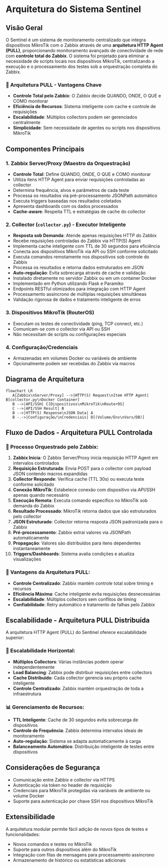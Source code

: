 # Arquitetura do Sistema Sentinel

## Visão Geral

O Sentinel é um sistema de monitoramento centralizado que integra dispositivos MikroTik com o Zabbix através de uma **arquitetura HTTP Agent (PULL)**, proporcionando monitoramento avançado de conectividade de rede com **controle total do Zabbix**. O sistema foi projetado para eliminar a necessidade de scripts locais nos dispositivos MikroTik, centralizando a execução e o processamento dos testes sob a orquestração completa do Zabbix.

### 🎯 Arquitetura PULL - Vantagens Chave
- **Controle Total pelo Zabbix**: O Zabbix decide QUANDO, ONDE, O QUE e COMO monitorar
- **Eficiência de Recursos**: Sistema inteligente com cache e controle de requisições
- **Escalabilidade**: Múltiplos collectors podem ser gerenciados centralmente
- **Simplicidade**: Sem necessidade de agentes ou scripts nos dispositivos MikroTik

## Componentes Principais

### 1. Zabbix Server/Proxy (Maestro da Orquestração)

- **Controle Total**: Define QUANDO, ONDE, O QUE e COMO monitorar
- Utiliza itens HTTP Agent para enviar requisições controladas ao collector
- Determina frequência, alvos e parâmetros de cada teste
- Processa os resultados via pré-processamento JSONPath automático
- Executa triggers baseadas nos resultados coletados
- Apresenta dashboards com os dados processados
- **Cache-aware**: Respeita TTL e estratégias de cache do collector

### 2. Collector (`collector.py`) - Executor Inteligente

- **Resposta sob Demanda**: Atende apenas requisições HTTP do Zabbix
- Recebe requisições controladas do Zabbix via HTTP(S) Agent
- Implementa cache inteligente com TTL de 30 segundos para eficiência
- Conecta aos dispositivos MikroTik via API ou SSH conforme solicitado
- Executa comandos remotamente nos dispositivos sob controle do Zabbix
- Processa os resultados e retorna dados estruturados em JSON
- **Auto-regulação**: Evita sobrecarga através de cache e validação
- Instalado diretamente no servidor Zabbix ou em um container Docker
- Implementado em Python utilizando Flask e Paramiko
- Endpoints RESTful otimizados para integração com HTTP Agent
- Processamento assíncrono de múltiplas requisições simultâneas
- Validação rigorosa de dados e tratamento inteligente de erros

### 3. Dispositivos MikroTik (RouterOS)

- Executam os testes de conectividade (ping, TCP connect, etc.)
- Comunicam-se com o collector via API ou SSH
- Não necessitam de scripts ou configurações especiais

### 4. Configuração/Credenciais

- Armazenadas em volumes Docker ou variáveis de ambiente
- Opcionalmente podem ser recebidas do Zabbix via macros

## Diagrama de Arquitetura

```mermaid
flowchart LR
   A[Zabbix\nServer/Proxy] -->|HTTP(S) Request\nItem HTTP Agent| B[collector.py\nDocker Container]
   B -->|API/SSH| C[Dispositivos\nMikroTik\nRouterOS]
   C -->|API/SSH Result| B
   B -->|HTTP(S) Response\nJSON Data| A
   B -.->|Configuração/\nCredenciais| D[(Volume/Env\nVars/DB)]
```

## Fluxo de Dados - Arquitetura PULL Controlada

### 🔄 Processo Orquestrado pelo Zabbix:

1. **Zabbix Inicia**: O Zabbix Server/Proxy inicia requisição HTTP Agent em intervalos controlados
2. **Requisição Estruturada**: Envia POST para o collector com payload JSON contendo macros expandidas
3. **Collector Responde**: Verifica cache (TTL 30s) ou executa teste conforme solicitado
4. **Conexão MikroTik**: Estabelece conexão com dispositivo via API/SSH apenas quando necessário
5. **Execução Remota**: Executa comando específico no MikroTik sob demanda do Zabbix
6. **Resultado Processado**: MikroTik retorna dados que são estruturados pelo collector
7. **JSON Estruturado**: Collector retorna resposta JSON padronizada para o Zabbix
8. **Pré-processamento**: Zabbix extrai valores via JSONPath automaticamente
9. **Propagação**: Valores são distribuídos para itens dependentes instantaneamente
10. **Triggers/Dashboards**: Sistema avalia condições e atualiza visualizações

### 🚀 Vantagens da Arquitetura PULL:
- **Controle Centralizado**: Zabbix mantém controle total sobre timing e recursos
- **Eficiência Máxima**: Cache inteligente evita requisições desnecessárias
- **Escalabilidade**: Múltiplos collectors sem conflitos de timing
- **Confiabilidade**: Retry automático e tratamento de falhas pelo Zabbix

## Escalabilidade - Arquitetura PULL Distribuída

A arquitetura HTTP Agent (PULL) do Sentinel oferece escalabilidade superior:

### 🎯 Escalabilidade Horizontal:
- **Múltiplos Collectors**: Várias instâncias podem operar independentemente
- **Load Balancing**: Zabbix pode distribuir requisições entre collectors
- **Cache Distribuído**: Cada collector gerencia seu próprio cache inteligente
- **Controle Centralizado**: Zabbix mantém orquestração de toda a infraestrutura

### 📊 Gerenciamento de Recursos:
- **TTL Inteligente**: Cache de 30 segundos evita sobrecarga de dispositivos
- **Controle de Frequência**: Zabbix determina intervalos ideais de monitoramento
- **Auto-regulação**: Sistema se adapta automaticamente à carga
- **Balanceamento Automático**: Distribuição inteligente de testes entre dispositivos

## Considerações de Segurança

- Comunicação entre Zabbix e collector via HTTPS
- Autenticação via token no header de requisição
- Credenciais para MikroTik protegidas via variáveis de ambiente ou volume Docker
- Suporte para autenticação por chave SSH nos dispositivos MikroTik

## Extensibilidade

A arquitetura modular permite fácil adição de novos tipos de testes e funcionalidades:

- Novos comandos e testes no MikroTik
- Suporte para outros dispositivos além do MikroTik
- Integração com filas de mensagens para processamento assíncrono
- Armazenamento de histórico ou estatísticas adicionais